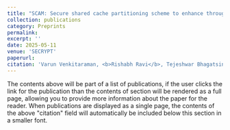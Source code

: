 ```yaml
---
title: "SCAM: Secure shared cache partitioning scheme to enhance throughput of CMPs"
collection: publications
category: Preprints
permalink: 
excerpt: ''
date: 2025-05-11
venue: 'SECRYPT'
paperurl: 
citation: 'Varun Venkitaraman, <b>Rishabh Ravi</b>, Tejeshwar Bhagatsing Thorawade, Nirmal Kumar Boran, Virendra Singh ; International Conference on Security and Cryptography (SECRYPT) 2025, Bilbao, Spain, Jun 2025'
---
```


The contents above will be part of a list of publications, if the user clicks the link for the publication than the contents of section will be rendered as a full page, allowing you to provide more information about the paper for the reader. When publications are displayed as a single page, the contents of the above "citation" field will automatically be included below this section in a smaller font.
